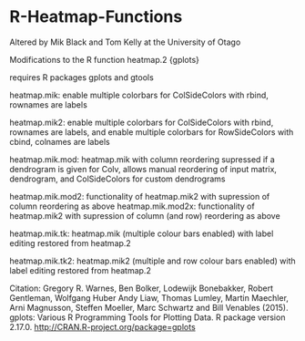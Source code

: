 R-Heatmap-Functions
===================

Altered by Mik Black and Tom Kelly at the University of Otago

Modifications to the R function heatmap.2 {gplots}

requires R packages gplots and gtools

heatmap.mik: enable multiple colorbars for ColSideColors with rbind, rownames are labels

heatmap.mik2: enable multiple colorbars for ColSideColors with rbind, rownames are labels, and enable multiple colorbars for RowSideColors with cbind, colnames are labels


heatmap.mik.mod: heatmap.mik with column reordering supressed if a dendrogram is given for Colv, allows manual reordering of input matrix, dendrogram, and ColSideColors for custom dendrograms

heatmap.mik.mod2: functionality of heatmap.mik2 with supression of column reordering as above
heatmap.mik.mod2x: functionality of heatmap.mik2 with supression of column (and row) reordering as above

heatmap.mik.tk: heatmap.mik (multiple colour bars enabled) with label editing restored from heatmap.2

heatmap.mik.tk2: heatmap.mik2 (multiple and row colour bars enabled) with label editing restored from heatmap.2

Citation: Gregory R. Warnes, Ben Bolker, Lodewijk Bonebakker, Robert Gentleman,
  Wolfgang Huber Andy Liaw, Thomas Lumley, Martin Maechler, Arni
  Magnusson, Steffen Moeller, Marc Schwartz and Bill Venables (2015).
  gplots: Various R Programming Tools for Plotting Data. R package
  version 2.17.0. http://CRAN.R-project.org/package=gplots
